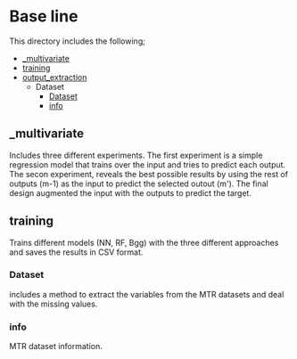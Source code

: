 # Base line
This directory includes the following;
* [_multivariate](_multivariate.py)
* [training](training.py)
* [output_extraction](output_extraction.py)
  * Dataset
      * [Dataset](Dataset/Dataset.py)
      * [info](Dataset/info.txt)

## _multivariate

Includes three different experiments. The first experiment is a simple regression model that trains over the input and tries to predict each output. The secon experiment, reveals the best possible results by using the rest of outputs (m-1) as the input to predict the selected outout (m'). The final design augmented the input with the outputs to predict the target.  

## training

Trains different models (NN, RF, Bgg) with the three different approaches and saves the results in CSV format.

### Dataset

includes a method to extract the variables from the MTR datasets and deal with the missing values.

### info

MTR dataset information.


